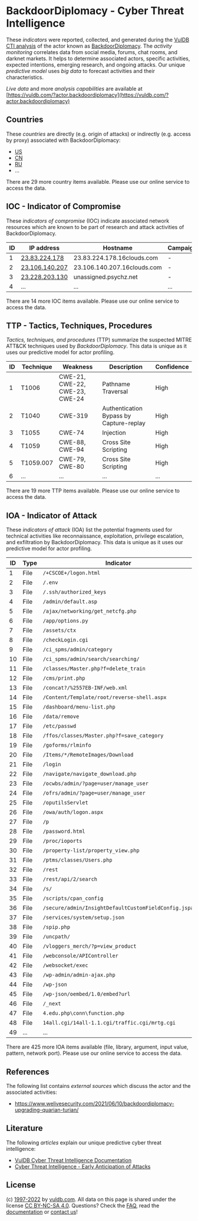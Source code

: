 # BackdoorDiplomacy - Cyber Threat Intelligence

These _indicators_ were reported, collected, and generated during the [VulDB CTI analysis](https://vuldb.com/?kb.cti) of the actor known as [BackdoorDiplomacy](https://vuldb.com/?actor.backdoordiplomacy). The _activity monitoring_ correlates data from social media, forums, chat rooms, and darknet markets. It helps to determine associated actors, specific activities, expected intentions, emerging research, and ongoing attacks. Our unique _predictive model_ uses _big data_ to forecast activities and their characteristics.

_Live data_ and more _analysis capabilities_ are available at [https://vuldb.com/?actor.backdoordiplomacy](https://vuldb.com/?actor.backdoordiplomacy)

## Countries

These _countries_ are directly (e.g. origin of attacks) or indirectly (e.g. access by proxy) associated with BackdoorDiplomacy:

* [US](https://vuldb.com/?country.us)
* [CN](https://vuldb.com/?country.cn)
* [RU](https://vuldb.com/?country.ru)
* ...

There are 29 more country items available. Please use our online service to access the data.

## IOC - Indicator of Compromise

These _indicators of compromise_ (IOC) indicate associated network resources which are known to be part of research and attack activities of BackdoorDiplomacy.

ID | IP address | Hostname | Campaign | Confidence
-- | ---------- | -------- | -------- | ----------
1 | [23.83.224.178](https://vuldb.com/?ip.23.83.224.178) | 23.83.224.178.16clouds.com | - | High
2 | [23.106.140.207](https://vuldb.com/?ip.23.106.140.207) | 23.106.140.207.16clouds.com | - | High
3 | [23.228.203.130](https://vuldb.com/?ip.23.228.203.130) | unassigned.psychz.net | - | High
4 | ... | ... | ... | ...

There are 14 more IOC items available. Please use our online service to access the data.

## TTP - Tactics, Techniques, Procedures

_Tactics, techniques, and procedures_ (TTP) summarize the suspected MITRE ATT&CK techniques used by _BackdoorDiplomacy_. This data is unique as it uses our predictive model for actor profiling.

ID | Technique | Weakness | Description | Confidence
-- | --------- | -------- | ----------- | ----------
1 | T1006 | CWE-21, CWE-22, CWE-23, CWE-24 | Pathname Traversal | High
2 | T1040 | CWE-319 | Authentication Bypass by Capture-replay | High
3 | T1055 | CWE-74 | Injection | High
4 | T1059 | CWE-88, CWE-94 | Cross Site Scripting | High
5 | T1059.007 | CWE-79, CWE-80 | Cross Site Scripting | High
6 | ... | ... | ... | ...

There are 19 more TTP items available. Please use our online service to access the data.

## IOA - Indicator of Attack

These _indicators of attack_ (IOA) list the potential fragments used for technical activities like reconnaissance, exploitation, privilege escalation, and exfiltration by BackdoorDiplomacy. This data is unique as it uses our predictive model for actor profiling.

ID | Type | Indicator | Confidence
-- | ---- | --------- | ----------
1 | File | `/+CSCOE+/logon.html` | High
2 | File | `/.env` | Low
3 | File | `/.ssh/authorized_keys` | High
4 | File | `/admin/default.asp` | High
5 | File | `/ajax/networking/get_netcfg.php` | High
6 | File | `/app/options.py` | High
7 | File | `/assets/ctx` | Medium
8 | File | `/checkLogin.cgi` | High
9 | File | `/ci_spms/admin/category` | High
10 | File | `/ci_spms/admin/search/searching/` | High
11 | File | `/classes/Master.php?f=delete_train` | High
12 | File | `/cms/print.php` | High
13 | File | `/concat?/%2557EB-INF/web.xml` | High
14 | File | `/Content/Template/root/reverse-shell.aspx` | High
15 | File | `/dashboard/menu-list.php` | High
16 | File | `/data/remove` | Medium
17 | File | `/etc/passwd` | Medium
18 | File | `/ffos/classes/Master.php?f=save_category` | High
19 | File | `/goforms/rlminfo` | High
20 | File | `/Items/*/RemoteImages/Download` | High
21 | File | `/login` | Low
22 | File | `/navigate/navigate_download.php` | High
23 | File | `/ocwbs/admin/?page=user/manage_user` | High
24 | File | `/ofrs/admin/?page=user/manage_user` | High
25 | File | `/oputilsServlet` | High
26 | File | `/owa/auth/logon.aspx` | High
27 | File | `/p` | Low
28 | File | `/password.html` | High
29 | File | `/proc/ioports` | High
30 | File | `/property-list/property_view.php` | High
31 | File | `/ptms/classes/Users.php` | High
32 | File | `/rest` | Low
33 | File | `/rest/api/2/search` | High
34 | File | `/s/` | Low
35 | File | `/scripts/cpan_config` | High
36 | File | `/secure/admin/InsightDefaultCustomFieldConfig.jspa` | High
37 | File | `/services/system/setup.json` | High
38 | File | `/spip.php` | Medium
39 | File | `/uncpath/` | Medium
40 | File | `/vloggers_merch/?p=view_product` | High
41 | File | `/webconsole/APIController` | High
42 | File | `/websocket/exec` | High
43 | File | `/wp-admin/admin-ajax.php` | High
44 | File | `/wp-json` | Medium
45 | File | `/wp-json/oembed/1.0/embed?url` | High
46 | File | `/_next` | Low
47 | File | `4.edu.php\conn\function.php` | High
48 | File | `14all.cgi/14all-1.1.cgi/traffic.cgi/mrtg.cgi` | High
49 | ... | ... | ...

There are 425 more IOA items available (file, library, argument, input value, pattern, network port). Please use our online service to access the data.

## References

The following list contains _external sources_ which discuss the actor and the associated activities:

* https://www.welivesecurity.com/2021/06/10/backdoordiplomacy-upgrading-quarian-turian/

## Literature

The following _articles_ explain our unique predictive cyber threat intelligence:

* [VulDB Cyber Threat Intelligence Documentation](https://vuldb.com/?kb.cti)
* [Cyber Threat Intelligence - Early Anticipation of Attacks](https://www.scip.ch/en/?labs.20201022)

## License

(c) [1997-2022](https://vuldb.com/?kb.changelog) by [vuldb.com](https://vuldb.com/?kb.about). All data on this page is shared under the license [CC BY-NC-SA 4.0](https://creativecommons.org/licenses/by-nc-sa/4.0/). Questions? Check the [FAQ](https://vuldb.com/?kb.faq), read the [documentation](https://vuldb.com/?kb) or [contact us](https://vuldb.com/?contact)!
